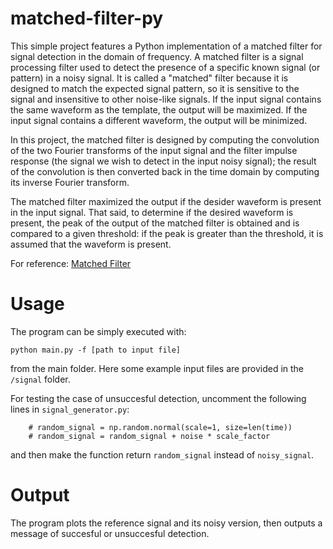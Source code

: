 # matched-filter-py

This simple project features a Python implementation of a matched filter for signal detection in the domain of frequency.
A matched filter is a signal processing filter used to detect the presence of a specific known signal (or pattern) in a noisy signal. It is called a "matched" filter because it is designed to match the expected signal pattern, so it is sensitive to the signal and insensitive to other noise-like signals. If the input signal contains the same waveform as the template, the output will be maximized. If the input signal contains a different waveform, the output will be minimized.

In this project, the matched filter is designed by computing the convolution of the two Fourier transforms of the input signal and the filter impulse response (the signal we wish to detect in the input noisy signal); the result of the convolution is then converted back in the time domain by computing its  inverse Fourier transform.

The matched filter maximized the output if the desider waveform is present in the input signal. That said, to determine if the desired waveform is present, the peak of the output of the matched filter is obtained and is compared to a given threshold: if the peak is greater than the threshold, it is assumed that the waveform is present.

For reference: [Matched Filter](https://en.wikipedia.org/wiki/Matched_filter)

# Usage
The program can be simply executed with:
```
python main.py -f [path to input file]
```
from the main folder. Here some example input files are provided in the `/signal` folder.

For testing the case of unsuccesful detection, uncomment the following lines in `signal_generator.py`:
```
    # random_signal = np.random.normal(scale=1, size=len(time))
    # random_signal = random_signal + noise * scale_factor
```
and then make the function return `random_signal` instead of `noisy_signal`.

# Output
The program plots the reference signal and its noisy version, then outputs a message of succesful or unsuccesful detection.

